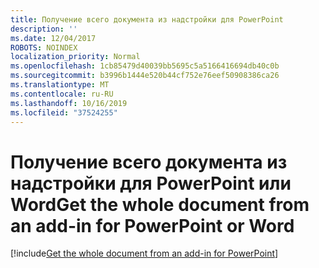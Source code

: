 ```yaml
---
title: Получение всего документа из надстройки для PowerPoint
description: ''
ms.date: 12/04/2017
ROBOTS: NOINDEX
localization_priority: Normal
ms.openlocfilehash: 1cb85479d40039bb5695c5a5166416694db40c0b
ms.sourcegitcommit: b3996b1444e520b44cf752e76eef50908386ca26
ms.translationtype: MT
ms.contentlocale: ru-RU
ms.lasthandoff: 10/16/2019
ms.locfileid: "37524255"
---
```

# <a name="get-the-whole-document-from-an-add-in-for-powerpoint-or-word"></a><span data-ttu-id="b53b8-102">Получение всего документа из надстройки для PowerPoint или Word</span><span class="sxs-lookup"><span data-stu-id="b53b8-102">Get the whole document from an add-in for PowerPoint or Word</span></span>

[!include[Get the whole document from an add-in for PowerPoint](../includes/file-get-the-whole-document-from-an-add-in-for-powerpoint-or-word.md)]
